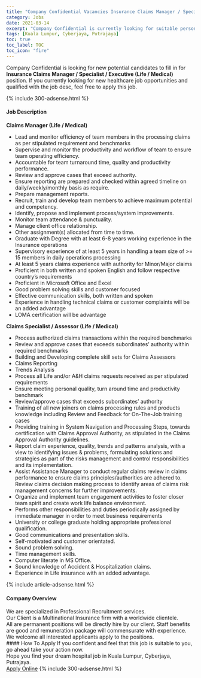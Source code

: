 ```yaml
---
title: "Company Confidential Vacancies Insurance Claims Manager / Specialist / Executive (Life / Medical)" 
category: Jobs 
date: 2021-03-14 
excerpt: "Company Confidential is currently looking for suitable person to fill in the Insurance Claims Manager / Specialist / Executive (Life / Medical) which positioned at Kuala Lumpur, Cyberjaya, Putrajaya" 
tags: [Kuala Lumpur, Cyberjaya, Putrajaya] 
toc: true 
toc_label: TOC 
toc_icon: "fire" 
--- 
```


<p>Company Confidential is looking for new potential candidates to fill in for <b>Insurance Claims Manager / Specialist / Executive (Life / Medical)</b> position. If you currently looking for new healthcare job opportunities and qualified with the job desc, feel free to apply this job.
</p>{% include 300-adsense.html %} 
<div><div><h4>Job Description</h4></div><div><div><span><div><div><strong>Claims Manager (Life / Medical)</strong></div><ul><li>Lead and monitor efficiency of team members in the processing claims as per stipulated requirement and benchmarks</li><li>Supervise and monitor the productivity and workflow of team to ensure team operating efficiency.</li><li>Accountable for team turnaround time, quality and productivity performance.</li><li>Review and approve cases that exceed authority.</li><li>Ensure reporting are prepared and checked within agreed timeline on daily/weekly/monthly basis as require.</li><li>Prepare management reports.</li><li>Recruit, train and develop team members to achieve maximum potential and competency.</li><li>Identify, propose and implement process/system improvements.</li><li>Monitor team attendance &amp; punctuality.</li><li>Manage client office relationship.</li><li>Other assignment(s) allocated from time to time.</li><li>Graduate with Degree with at least 6-8 years working experience in the Insurance operations</li><li>Supervisory experience of at least 5 years in handling a team size of &gt;= 15 members in daily operations processing</li><li>At least 5 years claims experience with authority for Minor/Major claims</li><li>Proficient in both written and spoken English and follow respective country&#8217;s requirements</li><li>Proficient in Microsoft Office and Excel</li><li>Good problem solving skills and customer focused</li><li>Effective communication skills, both written and spoken</li><li>Experience in handling technical claims or customer complaints will be an added advantage</li><li>LOMA certification will be advantage</li></ul><div><strong>Claims Specialist / Assessor (Life / Medical)</strong></div><ul><li>Process authorized claims transactions within the required benchmarks</li><li>Review and approve cases that exceeds subordinates&#8217; authority within required benchmarks</li><li>Building and Developing complete skill sets for Claims Assessors</li><li>Claims Reporting</li><li>Trends Analysis</li><li>Process all Life and/or A&amp;H claims requests received as per stipulated requirements</li><li>Ensure meeting personal quality, turn around time and productivity benchmark</li><li>Review/approve cases that exceeds subordinates&#8217; authority</li><li>Training of all new joiners on claims processing rules and products knowledge including Review and Feedback for On-The-Job training cases</li><li>Providing training in System Navigation and Processing Steps, towards certification with Claims Approval Authority, as stipulated in the Claims Approval Authority guidelines.</li><li>Report claim experience, quality, trends and patterns analysis, with a view to identifying issues &amp; problems, formulating solutions and strategies as part of the risks management and control responsibilities and its implementation.</li><li>Assist Assistance Manager to conduct regular claims review in claims performance to ensure claims principles/authorities are adhered to. Review claims decision making process to identify areas of claims risk management concerns for further improvements.</li><li>Organize and implement team engagement activities to foster closer team spirit and create work life balance environment.</li><li>Performs other responsibilities and duties periodically assigned by immediate manager in order to meet business requirements</li><li>University or college graduate holding appropriate professional qualification.</li><li>Good communications and presentation skills.&#160;</li><li>Self-motivated and customer orientated.</li><li>Sound problem solving.</li><li>Time management skills.</li><li>Computer literate in MS Office.</li><li>Sound knowledge of Accident &amp; Hospitalization claims.</li><li>Experience in Life insurance with an added advantage.</li></ul></div></span></div></div></div> 
{% include article-adsense.html %} 
<div><div><h4>Company Overview</h4></div><div><div><span><div><div>We are specialized in Professional Recruitment services.</div><div>Our Client is a Multinational Insurance firm with a worldwide clientele.</div><div>All are permanent positions will be directly hire by our client. Staff benefits are good and remuneration package will commensurate with experience.</div><div>We welcome all interested applicants apply to the positions.</div></div></span></div></div></div> 
#### How To Apply 
If you confident and feel that this job is suitable to you, go ahead take your action now. <br/> 
Hope you find your dream hospital job in Kuala Lumpur, Cyberjaya, Putrajaya. <br/> 
<a href="https://www.jobstreet.com.my/en/job/insurance-claims-manager-specialist-executive-life-medical-4502487?jobId=jobstreet-my-job-4502487" class="btn btn--warning" target="_blank" rel="nofollow noopenner">Apply Online</a> 
{% include 300-adsense.html %} 